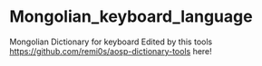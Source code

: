 # Mongolian_keyboard_language
Mongolian Dictionary for keyboard
Edited by this tools https://github.com/remi0s/aosp-dictionary-tools here!

